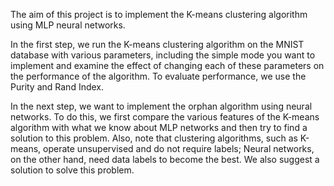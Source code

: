 The aim of this project is to implement the K-means clustering algorithm using MLP neural networks.

In the first step, we run the K-means clustering algorithm on the MNIST database with various parameters, including the simple mode you want to implement and examine the effect of changing each of these parameters on the performance of the algorithm. To evaluate performance, we use the Purity and Rand Index.

In the next step, we want to implement the orphan algorithm using neural networks. To do this, we first compare the various features of the K-means algorithm with what we know about MLP networks and then try to find a solution to this problem. Also, note that clustering algorithms, such as K-means, operate unsupervised and do not require labels; Neural networks, on the other hand, need data labels to become the best. We also suggest a solution to solve this problem.
